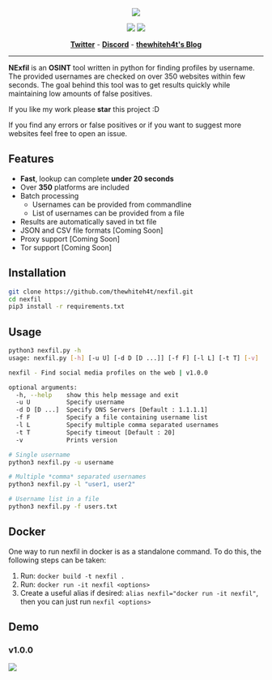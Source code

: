 <p align="center"><img src="https://i.imgur.com/Relo42X.jpg"></p>

<p align="center">
<img src="https://img.shields.io/badge/Python-3.9-brightgreen.svg?style=plastic">
<img src="https://img.shields.io/badge/OSINT-red.svg?style=plastic">

<p align="center">
    <a href="https://twitter.com/thewhiteh4t"><b>Twitter</b></a>
    <span> - </span>
    <a href="https://discord.gg/UM92zUn"><b>Discord</b></a>
    <span> - </span>
    <a href="https://thewhiteh4t.github.io/"><b>thewhiteh4t's Blog</b></a>
</p>

---

**NExfil** is an **OSINT** tool written in python for finding profiles by username. The provided usernames are checked on over 350 websites within few seconds. The goal behind this tool was to get results quickly while maintaining low amounts of false positives.

If you like my work please **star** this project :D

If you find any errors or false positives or if you want to suggest more websites feel free to open an issue.

## Features

* **Fast**, lookup can complete **under 20 seconds**
* Over **350** platforms are included
* Batch processing
    * Usernames can be provided from commandline
    * List of usernames can be provided from a file
* Results are automatically saved in txt file
* JSON and CSV file formats [Coming Soon]
* Proxy support [Coming Soon]
* Tor support [Coming Soon]

## Installation

```bash
git clone https://github.com/thewhiteh4t/nexfil.git
cd nexfil
pip3 install -r requirements.txt
```

## Usage

```bash
python3 nexfil.py -h
usage: nexfil.py [-h] [-u U] [-d D [D ...]] [-f F] [-l L] [-t T] [-v]

nexfil - Find social media profiles on the web | v1.0.0

optional arguments:
  -h, --help    show this help message and exit
  -u U          Specify username
  -d D [D ...]  Specify DNS Servers [Default : 1.1.1.1]
  -f F          Specify a file containing username list
  -l L          Specify multiple comma separated usernames
  -t T          Specify timeout [Default : 20]
  -v            Prints version

# Single username
python3 nexfil.py -u username

# Multiple *comma* separated usernames
python3 nexfil.py -l "user1, user2"

# Username list in a file
python3 nexfil.py -f users.txt
```

## Docker

One way to run nexfil in docker is as a standalone command.
To do this, the following steps can be taken:

1. Run: `docker build -t nexfil .`
1. Run: `docker run -it nexfil <options>`
1. Create a useful alias if desired: `alias nexfil="docker run -it nexfil"`, then you can just run `nexfil <options>`

## Demo

### v1.0.0
![](https://raw.githubusercontent.com/thewhiteh4t/static_files/main/nexfil.gif)
